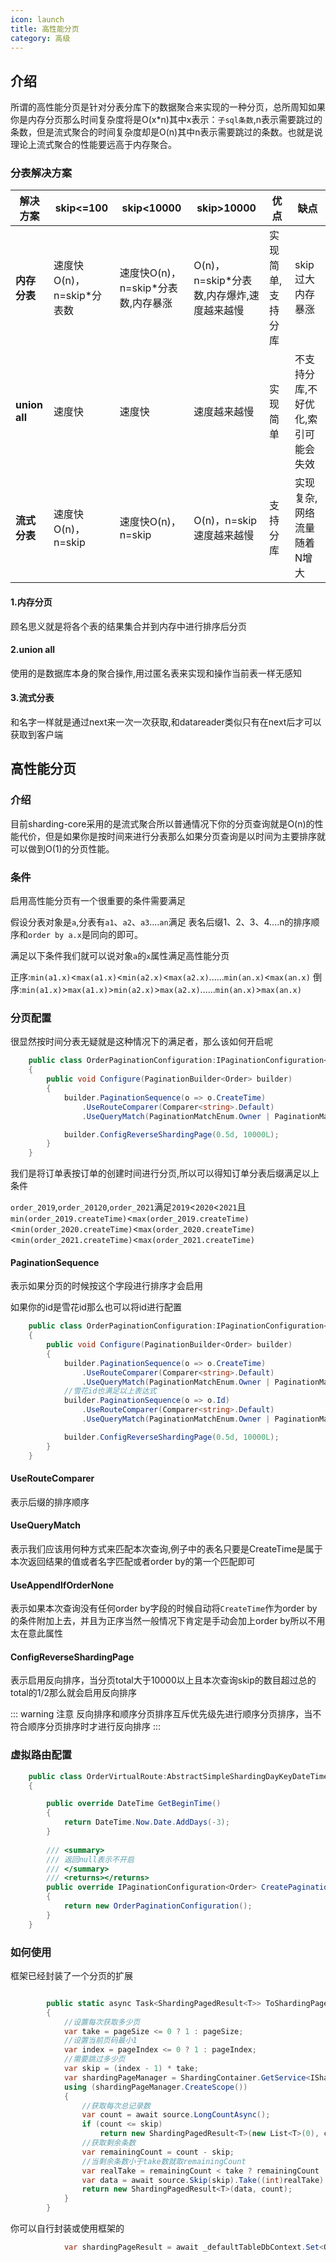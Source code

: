 ```yaml
---
icon: launch
title: 高性能分页
category: 高级
---
```


## 介绍
所谓的高性能分页是针对分表分库下的数据聚合来实现的一种分页，总所周知如果你是内存分页那么时间复杂度将是O(x*n)其中x表示：`子sql条数`,n表示需要跳过的条数，但是流式聚合的时间复杂度却是O(n)其中n表示需要跳过的条数。也就是说理论上流式聚合的性能要远高于内存聚合。

### 分表解决方案

 解决方案 | skip<=100  | skip<10000 | skip>10000   |优点|缺点
--- | --- | ---  | ---  | ---  | --- 
 **内存分表** | 速度快O(n)，n=skip*分表数| 速度快O(n)，n=skip*分表数,内存暴涨 | O(n)，n=skip*分表数,内存爆炸,速度越来越慢|实现简单,支持分库|skip过大内存暴涨
**union all** | 速度快 | 速度快 | 速度越来越慢|实现简单|不支持分库,不好优化,索引可能会失效
**流式分表** | 速度快O(n)，n=skip| 速度快O(n)，n=skip |O(n)，n=skip 速度越来越慢|支持分库|实现复杂,网络流量随着N增大


#### 1.内存分页
顾名思义就是将各个表的结果集合并到内存中进行排序后分页
#### 2.union all
使用的是数据库本身的聚合操作,用过匿名表来实现和操作当前表一样无感知
#### 3.流式分表
和名字一样就是通过next来一次一次获取,和datareader类似只有在next后才可以获取到客户端

## 高性能分页

### 介绍

目前sharding-core采用的是流式聚合所以普通情况下你的分页查询就是O(n)的性能代价，但是如果你是按时间来进行分表那么如果分页查询是以时间为主要排序就可以做到O(1)的分页性能。
### 条件
启用高性能分页有一个很重要的条件需要满足

假设分表对象是`a`,分表有`a1`、`a2`、`a3`....`an`满足 表名后缀1、2、3、4....n的排序顺序和`order by a.x`是同向的即可。

满足以下条件我们就可以说对象`a`的`x`属性满足高性能分页

正序:`min(a1.x)`<`max(a1.x)`<`min(a2.x)`<`max(a2.x)`......`min(an.x)`<`max(an.x)`
倒序:`min(a1.x)`>`max(a1.x)`>`min(a2.x)`>`max(a2.x)`......`min(an.x)`>`max(an.x)`

### 分页配置
很显然按时间分表无疑就是这种情况下的满足者，那么该如何开启呢

```csharp
    public class OrderPaginationConfiguration:IPaginationConfiguration<Order>
    {
        public void Configure(PaginationBuilder<Order> builder)
        {
            builder.PaginationSequence(o => o.CreateTime)
                .UseRouteComparer(Comparer<string>.Default)
                .UseQueryMatch(PaginationMatchEnum.Owner | PaginationMatchEnum.Named | PaginationMatchEnum.PrimaryMatch).UseAppendIfOrderNone();

            builder.ConfigReverseShardingPage(0.5d, 10000L);
        }
    }
```
我们是将订单表按订单的创建时间进行分页,所以可以得知订单分表后缀满足以上条件

`order_2019`,`order_20120`,`order_2021`满足`2019`<`2020`<`2021`且`min(order_2019.createTime)`<`max(order_2019.createTime)`<`min(order_2020.createTime)`<`max(order_2020.createTime)`<`min(order_2021.createTime)`<`max(order_2021.createTime)`

#### PaginationSequence
表示如果分页的时候按这个字段进行排序才会启用

如果你的id是雪花id那么也可以将id进行配置
```csharp
    public class OrderPaginationConfiguration:IPaginationConfiguration<Order>
    {
        public void Configure(PaginationBuilder<Order> builder)
        {
            builder.PaginationSequence(o => o.CreateTime)
                .UseRouteComparer(Comparer<string>.Default)
                .UseQueryMatch(PaginationMatchEnum.Owner | PaginationMatchEnum.Named | PaginationMatchEnum.PrimaryMatch).UseAppendIfOrderNone();
            //雪花id也满足以上表达式    
            builder.PaginationSequence(o => o.Id)
                .UseRouteComparer(Comparer<string>.Default)
                .UseQueryMatch(PaginationMatchEnum.Owner | PaginationMatchEnum.Named | PaginationMatchEnum.PrimaryMatch);

            builder.ConfigReverseShardingPage(0.5d, 10000L);
        }
    }
```

#### UseRouteComparer
表示后缀的排序顺序

#### UseQueryMatch
表示我们应该用何种方式来匹配本次查询,例子中的表名只要是CreateTime是属于本次返回结果的值或者名字匹配或者order by的第一个匹配即可

#### UseAppendIfOrderNone
表示如果本次查询没有任何order by字段的时候自动将`CreateTime`作为order by的条件附加上去，并且为正序当然一般情况下肯定是手动会加上order by所以不用太在意此属性

#### ConfigReverseShardingPage
表示启用反向排序，当分页total大于10000以上且本次查询skip的数目超过总的total的1/2那么就会启用反向排序

::: warning 注意
反向排序和顺序分页排序互斥优先级先进行顺序分页排序，当不符合顺序分页排序时才进行反向排序
:::

### 虚拟路由配置
```csharp
    public class OrderVirtualRoute:AbstractSimpleShardingDayKeyDateTimeVirtualTableRoute<Order>
    {

        public override DateTime GetBeginTime()
        {
            return DateTime.Now.Date.AddDays(-3);
        }
        
        /// <summary>
        /// 返回null表示不开启
        /// </summary>
        /// <returns></returns>
        public override IPaginationConfiguration<Order> CreatePaginationConfiguration()
        {
            return new OrderPaginationConfiguration();
        }
    }
```

###  如何使用
框架已经封装了一个分页的扩展
```csharp

        public static async Task<ShardingPagedResult<T>> ToShardingPageAsync<T>(this IQueryable<T> source, int pageIndex, int pageSize)
        {
            //设置每次获取多少页
            var take = pageSize <= 0 ? 1 : pageSize;
            //设置当前页码最小1
            var index = pageIndex <= 0 ? 1 : pageIndex;
            //需要跳过多少页
            var skip = (index - 1) * take;
            var shardingPageManager = ShardingContainer.GetService<IShardingPageManager>();
            using (shardingPageManager.CreateScope())
            {
                //获取每次总记录数
                var count = await source.LongCountAsync();
                if (count <= skip)
                    return new ShardingPagedResult<T>(new List<T>(0), count);
                //获取剩余条数
                var remainingCount = count - skip;
                //当剩余条数小于take数就取remainingCount
                var realTake = remainingCount < take ? remainingCount : take;
                var data = await source.Skip(skip).Take((int)realTake).ToListAsync();
                return new ShardingPagedResult<T>(data, count);
            }
        }
```
你可以自行封装或使用框架的
```csharp
            var shardingPageResult = await _defaultTableDbContext.Set<Order>().OrderBy(o => o.CreateTime).ToShardingPageAsync(pageIndex, pageSize);
```